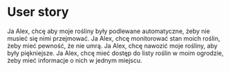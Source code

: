 # User story

Ja Alex, chcę aby moje rośliny były podlewane automatyczne, żeby nie musieć się nimi przejmować.
Ja Alex, chcę monitorować stan moich roślin, żeby mieć pewność, że nie umrą.
Ja Alex, chcę nawozić moje rośliny, aby były piękniejsze.
Ja Alex, chcę mieć dostęp do listy roślin w moim ogrodzie, żeby mieć informacje o nich w jednym miejscu.
